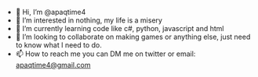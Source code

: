 - 👋 Hi, I’m @apaqtime4
- 👀 I’m interested in nothing, my life is a misery
- 🌱 I’m currently learning code like c#, python, javascript and html
- 💞️ I’m looking to collaborate on making games or anything else, just need to know what I need to do.
- 📫 How to reach me you can DM me on twitter or email: apaqtime4@gmail.com
<!---
apaqtime4/apaqtime4 is a ✨ special ✨ repository because its `README.md` (this file) appears on your GitHub profile.
You can click the Preview link to take a look at your changes.
--->
